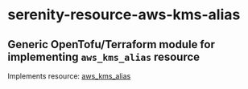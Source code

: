 # serenity-resource-aws-kms-alias

## Generic OpenTofu/Terraform module for implementing `aws_kms_alias` resource

Implements resource: [aws_kms_alias](https://registry.terraform.io/providers/hashicorp/aws/latest/docs/resources/kms_alias)
